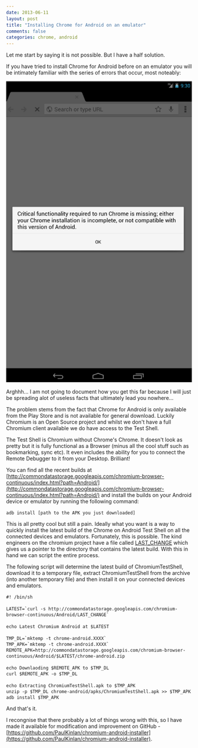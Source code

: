 ```yaml
---
date: 2013-06-11
layout: post
title: "Installing Chrome for Android on an emulator"
comments: false
categories: chrome, android
---
```

Let me start by saying it is not possible.  But I have a half solution.

If you have tried to install Chrome for Android before on an emulator you will be intimately familiar with the series of errors that occur, most noteably:

<img src="/images/chromeandroidfail.png" />

Arghhh... I am not going to document how you get this far because I will just be spreading alot of useless facts that ultimately lead you nowhere...

The problem stems from the fact that Chrome for Android is only available from the Play Store and is not available for general download.  Luckily Chromium is an Open Source project and whilst we don't have a full Chromium client available we do have access to the Test Shell.

The Test Shell is Chromium without Chrome's Chrome.  It doesn't look as pretty but it is fully functional as a Browser (minus all the cool stuff such as bookmarking, sync etc).  It even includes the ability for you to connect the Remote Debugger to it from your Desktop. Brilliant!

You can find all the recent builds at [http://commondatastorage.googleapis.com/chromium-browser-continuous/index.html?path=Android/](http://commondatastorage.googleapis.com/chromium-browser-continuous/index.html?path=Android/) and install the builds on your Android device or emulator by running the following command:

    adb install [path to the APK you just downloaded]

This is all pretty cool but still a pain.  Ideally what you want is a way to quickly install the latest build of the Chrome on Android Test Shell on all the connected devices and emulators.  Fortunately, this is possible.  The kind engineers on the chromium project have a file called [LAST_CHANGE](http://commondatastorage.googleapis.com/chromium-browser-continuous/Android/LAST_CHANGE) which gives us a pointer to the directory that contains the latest build.  With this in hand we can script the entire process.

The following script will determine the latest build of ChromiumTestShell, download it to a temporary file, extract ChromiumTestShell from the archive (into another temporary file) and then install it on your connected devices and emulators.

    #! /bin/sh

    LATEST=`curl -s http://commondatastorage.googleapis.com/chromium-browser-continuous/Android/LAST_CHANGE`

    echo Latest Chromium Android at $LATEST

    TMP_DL=`mktemp -t chrome-android.XXXX`
    TMP_APK=`mktemp -t chrome-android.XXXX`
    REMOTE_APK=http://commondatastorage.googleapis.com/chromium-browser-continuous/Android/$LATEST/chrome-android.zip
     
    echo Downlaoding $REMOTE_APK to $TMP_DL
    curl $REMOTE_APK -o $TMP_DL
     
    echo Extracting ChromiumTestShell.apk to $TMP_APK
    unzip -p $TMP_DL chrome-android/apks/ChromiumTestShell.apk >> $TMP_APK
    adb install $TMP_APK

And that's it.

I recongnise that there probably a lot of things wrong with this, so I have made it available for modification and improvement on GitHub - [https://github.com/PaulKinlan/chromium-android-installer](https://github.com/PaulKinlan/chromium-android-installer).
